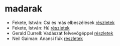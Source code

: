 # madarak

- Fekete, István: Csí és más elbeszélések [részletek](_details/%7Bopf.creator%7D.md#id_726)
- Fekete, István: Hú [részletek](_details/%7Bopf.creator%7D.md#id_730)
- Gerald Durrell: Vadászat felvevőgéppel [részletek](_details/%7Bopf.creator%7D.md#id_863)
- Neil Gaiman: Anansi fiúk [részletek](_details/%7Bopf.creator%7D.md#id_1432)